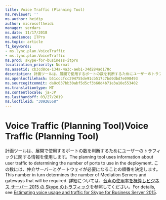 ```yaml
---
title: Voice Traffic (Planning Tool)
ms.reviewer: ''
ms.author: heidip
author: microsoftheidi
manager: serdars
ms.date: 11/17/2018
ms.audience: ITPro
ms.topic: article
f1_keywords:
- ms.lync.plan.VoiceTraffic
- ms.lync.plan.VoiceTraffic
ms.prod: skype-for-business-itpro
localization_priority: Normal
ms.assetid: cb3cd8ce-134a-4a3c-aeb1-34d284ad170c
description: 計画ツールは、展開で使用するポートの数を判断するためにユーザーのトラフィックに関する情報を使用します。 この数には、仲介サーバーとゲートウェイが必要になることの順番を決定します。 詳細については、ビジネス サーバー 2015 の Skype の音声の使用率を概算し、トラフィックを参照してください。
ms.openlocfilehash: b51cccfcc294755de91cb517c7bd0dbd7e098493
ms.sourcegitcommit: da8c037bb30abf5d5cf3b60d4b71e3a10e553402
ms.translationtype: MT
ms.contentlocale: ja-JP
ms.lasthandoff: 03/27/2019
ms.locfileid: "30926568"
---
```

# <a name="voice-traffic-planning-tool"></a><span data-ttu-id="1a3e1-105">Voice Traffic (Planning Tool)</span><span class="sxs-lookup"><span data-stu-id="1a3e1-105">Voice Traffic (Planning Tool)</span></span>
 
<span data-ttu-id="1a3e1-106">計画ツールは、展開で使用するポートの数を判断するためにユーザーのトラフィックに関する情報を使用します。</span><span class="sxs-lookup"><span data-stu-id="1a3e1-106">The planning tool uses information about user traffic to determining the number of ports to use in the deployment.</span></span> <span data-ttu-id="1a3e1-107">この数には、仲介サーバーとゲートウェイが必要になることの順番を決定します。</span><span class="sxs-lookup"><span data-stu-id="1a3e1-107">This number in turn determines the number of Mediation Servers and gateways that will be required.</span></span> <span data-ttu-id="1a3e1-108">詳細については、[音声の使用率を概算しビジネス サーバー 2015 の Skype のトラフィック](../../plan-your-deployment/capacity/estimating-voice-traffic.md)を参照してください。</span><span class="sxs-lookup"><span data-stu-id="1a3e1-108">For details, see [Estimating voice usage and traffic for Skype for Business Server 2015](../../plan-your-deployment/capacity/estimating-voice-traffic.md).</span></span>
  


